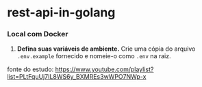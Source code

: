 # rest-api-in-golang

### Local com Docker

1. **Defina suas variáveis de ambiente.** Crie uma cópia do arquivo `.env.example` fornecido e nomeie-o como `.env` na raiz.


fonte do estudo: https://www.youtube.com/playlist?list=PLtFquUj7IL8WS6y_BXMREs3wWPO7NWp-x
